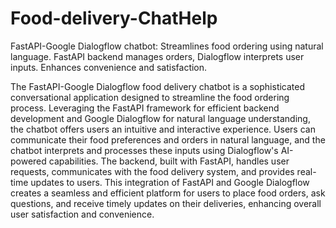 # Food-delivery-ChatHelp
 FastAPI-Google Dialogflow chatbot: Streamlines food ordering using natural language. FastAPI backend manages orders, Dialogflow interprets user inputs. Enhances convenience and satisfaction.


The FastAPI-Google Dialogflow food delivery chatbot is a sophisticated conversational application designed to streamline the food ordering process. Leveraging the FastAPI framework for efficient backend development and Google Dialogflow for natural language understanding, the chatbot offers users an intuitive and interactive experience. Users can communicate their food preferences and orders in natural language, and the chatbot interprets and processes these inputs using Dialogflow's AI-powered capabilities. The backend, built with FastAPI, handles user requests, communicates with the food delivery system, and provides real-time updates to users. This integration of FastAPI and Google Dialogflow creates a seamless and efficient platform for users to place food orders, ask questions, and receive timely updates on their deliveries, enhancing overall user satisfaction and convenience.
